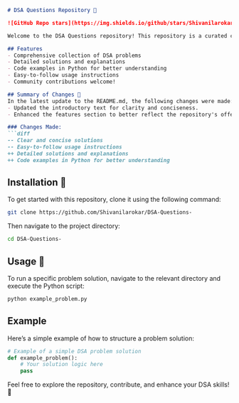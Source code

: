 ```markdown
# DSA Questions Repository 🚀

![GitHub Repo stars](https://img.shields.io/github/stars/Shivanilarokar/DSA-Questions-) ![GitHub forks](https://img.shields.io/github/forks/Shivanilarokar/DSA-Questions-) ![GitHub issues](https://img.shields.io/github/issues/Shivanilarokar/DSA-Questions-)

Welcome to the DSA Questions repository! This repository is a curated collection of Data Structures and Algorithms (DSA) problems along with solutions to enhance your problem-solving skills and understanding of DSA concepts.

## Features
- Comprehensive collection of DSA problems
- Detailed solutions and explanations
- Code examples in Python for better understanding
- Easy-to-follow usage instructions
- Community contributions welcome!

## Summary of Changes 📜
In the latest update to the README.md, the following changes were made:
- Updated the introductory text for clarity and conciseness.
- Enhanced the features section to better reflect the repository's offerings.

### Changes Made:
```diff
-- Clear and concise solutions
-- Easy-to-follow usage instructions
++ Detailed solutions and explanations
++ Code examples in Python for better understanding
```

## Installation 🚀
To get started with this repository, clone it using the following command:
```bash
git clone https://github.com/Shivanilarokar/DSA-Questions-
```
Then navigate to the project directory:
```bash
cd DSA-Questions-
```

## Usage 📖
To run a specific problem solution, navigate to the relevant directory and execute the Python script:
```bash
python example_problem.py
```

## Example
Here’s a simple example of how to structure a problem solution:
```python
# Example of a simple DSA problem solution
def example_problem():
    # Your solution logic here
    pass
```

Feel free to explore the repository, contribute, and enhance your DSA skills! 🎉
```